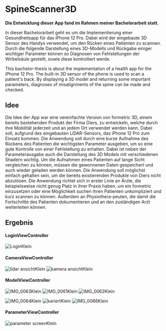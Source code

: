 # SpineScanner3D

**Die Entwicklung dieser App fand im Rahmen meiner Bachelorarbeit statt.**

In dieser Bachelorarbeit geht es um die Implementierung einer Gesundheitsapp für das iPhone 12 Pro. 
Dabei wird der eingebaute 3D Sensor des Handys verwendet, um den Rücken eines Patienten zu scannen. 
Durch die folgende Darstellung eines 3D-Modells und Rückgabe einiger wichtiger Parameter können so 
Diagnosen von Fehlstellungen der Wirbelsäule gestellt, sowie diese kontrolliert werde.

This bachelor-thesis is about the implementation of a health app for the iPhone 12 Pro. 
The built-in 3D sensor of the phone is used to scan a patient's back. 
By displaying a 3D model and returning some important parameters, diagnoses of misalignments 
of the spine can be made and checked.

## Idee 
Die Idee der App war eine vereinfachte Version von formetric 3D, einem bereits bestehenden Produkt der Firma Diers,
zu entwickeln, welche durch ihre Mobilität jederzeit und an jedem Ort verwendet werden kann. 
Dabei soll, aufgrund des eingebauten LiDAR-Sensors, das iPhone 12 Pro zum Einsatz kommen. 
Die Anwendung soll durch eine kurze Aufnahme des Rückens des Patienten die wichtigsten Parameter 
ausgeben, um so eine gute Kontrolle von einer Fehlstellung zu erhalten. 
Dabei ist neben der Parameterausgabe auch die Darstellung des 3D Models mit verschiedenen Shadern wichtig. 
Um die Aufnahmen eines Patienten auf lange Sicht vergleichen zu können, müssen die gewonnenen Daten 
gespeichert und auch wieder geladen werden können. Die Anwendung soll möglichst einfach gehalten sein, 
um die bereits existierenden Produkte von Diers nicht abzulösen.
Die Anwendung richtet sich in erster Linie an Ärzte, die beispielsweise nicht genug Platz in ihrer Praxis 
haben, um ein formetric einzusetzen oder eine Möglichkeit suchen ihren Patienten unkompliziert 
und kurz scannen zu können. Außerdem an Physiothera-peuten, die damit die Fortschritte des Patienten 
dokumentieren und an den zuständigen Arzt weiterleiten können.

## Ergebnis 
#### LoginViewController

![LoginKlein](https://user-images.githubusercontent.com/50517024/112753003-261adc80-8fd6-11eb-9ce2-bbef2a6fd67c.png)

#### CameraViewController

![lidar ansichtKlein](https://user-images.githubusercontent.com/50517024/112753313-67f85280-8fd7-11eb-929d-a7335e221a31.png)
![kamera ansichtKlein](https://user-images.githubusercontent.com/50517024/112753320-6cbd0680-8fd7-11eb-9bbc-79f484e65e82.png)

#### ModelViewController

![IMG_0063Klein](https://user-images.githubusercontent.com/50517024/112752981-084d7780-8fd6-11eb-9451-76b570319eaa.png)
![IMG_0061Klein](https://user-images.githubusercontent.com/50517024/112752965-ebb13f80-8fd5-11eb-99cc-efe8b11459f9.png)
![IMG_0062Klein](https://user-images.githubusercontent.com/50517024/112753022-4054ba80-8fd6-11eb-8d49-001d43f8627a.png)

![IMG_0064Klein](https://user-images.githubusercontent.com/50517024/112753210-f28c8200-8fd6-11eb-910b-cc49eedfaa81.png)
![kariertKlein](https://user-images.githubusercontent.com/50517024/112753214-f91af980-8fd6-11eb-903a-3debac1f86bf.png)
![IMG_0066Klein](https://user-images.githubusercontent.com/50517024/112753220-fddfad80-8fd6-11eb-8f52-035d0c685653.png)

#### ParameterViewController

![parameter screenKlein](https://user-images.githubusercontent.com/50517024/112753257-249de400-8fd7-11eb-98ab-ac6d40e3a9d5.png)
